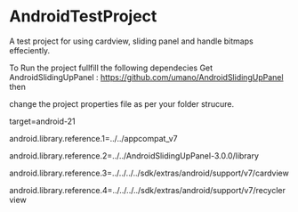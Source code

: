# AndroidTestProject
A test project for using cardview, sliding panel and handle bitmaps effeciently.

To Run the project fullfill the following dependecies
Get AndroidSlidingUpPanel :
https://github.com/umano/AndroidSlidingUpPanel
then 

change the project properties file as per your folder strucure.

target=android-21

android.library.reference.1=../../appcompat_v7

android.library.reference.2=../../AndroidSlidingUpPanel-3.0.0/library

android.library.reference.3=../../../../sdk/extras/android/support/v7/cardview

android.library.reference.4=../../../../sdk/extras/android/support/v7/recyclerview

